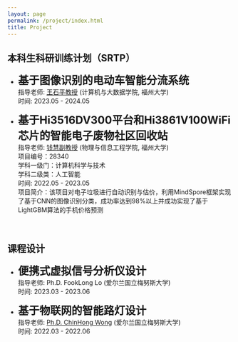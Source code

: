 ```yaml
---
layout: page
permalink: /project/index.html
title: Project
---
```


## 本科生科研训练计划（SRTP）

- **<font size=5>基于图像识别的电动车智能分流系统</font>**<br>
指导老师: [王石平教授](https://ccds.fzu.edu.cn/info/1202/8958.htm) (计算机与大数据学院, 福州大学)<br>
时间: 2023.05 - 2024.05 <br>


- **<font size=5>基于Hi3516DV300平台和Hi3861V100WiFi芯片的智能电子废物社区回收站</font>**<br>
指导老师: [钱慧副教授](https://ieeexplore.ieee.org/author/37587238900) (物理与信息工程学院, 福州大学)<br>
项目编号：28340 <br>
学科一级门：计算机科学与技术 <br>
学科二级类：人工智能 <br>
时间: 2022.05 - 2023.05 <br>
项目简介：该项目对电子垃圾进行自动识别与估价，利用MindSpore框架实现了基于CNN的图像识别分类，成功率达到98%以上并成功实现了基于LightGBM算法的手机价格预测

<br>


## 课程设计

- **<font size=5>便携式虚拟信号分析仪设计</font>**<br>
指导老师: Ph.D. FookLong Lo (爱尔兰国立梅努斯大学)<br>
时间: 2023.03 - 2023.06<br>

- **<font size=5>基于物联网的智能路灯设计</font>**<br>
指导老师: [Ph.D. ChinHong Wong](https://www.researchgate.net/profile/Chin-Hong-Wong) (爱尔兰国立梅努斯大学)<br>
时间: 2022.03 - 2022.06<br>
